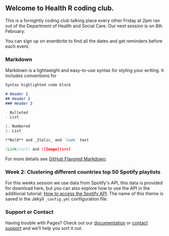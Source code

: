 ## Welcome to Health R coding club.

This is a fornightly coding club talking place every other Friday at 2pm ran out of the Department of Health and Social Care.
Our next session is on 8th February.

You can sign up on eventbrite to find all the dates and get reminders before each  event.

### Markdown

Markdown is a lightweight and easy-to-use syntax for styling your writing. It includes conventions for

```markdown
Syntax highlighted code block

# Header 1
## Header 2
### Header 3

- Bulleted
- List

1. Numbered
2. List

**Bold** and _Italic_ and `Code` text

[Link](url) and ![Image](src)
```

For more details see [GitHub Flavored Markdown](https://guides.github.com/features/mastering-markdown/).

### Week 2: Clustering different countries top 50 Spotify playlists

For this weeks session we use data from Spotify's API, this data is provided for download here, but you can also explore how to use the API in the additional tutorial: [How to access the Spotify API](https://github.com/DataS-DH/DataS-DH.github.io/AccessingAPI.rmd). The name of this theme is saved in the Jekyll `_config.yml` configuration file.

### Support or Contact

Having trouble with Pages? Check out our [documentation](https://help.github.com/categories/github-pages-basics/) or [contact support](https://github.com/contact) and we’ll help you sort it out.
